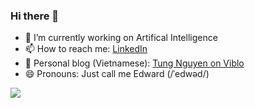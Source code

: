 ### Hi there 👋

- 🔭 I’m currently working on Artifical Intelligence
- 📫 How to reach me: [LinkedIn](https://www.linkedin.com/in/tungedng2710)
- 🌱 Personal blog (Vietnamese): [Tung Nguyen on Viblo](https://viblo.asia/u/QBee)
- 😄 Pronouns: Just call me Edward (/ˈedwəd/)

<img style="float: left;" src="https://github-readme-stats.vercel.app/api?username=tungedng2710&count_private=true&theme=buefy&show_icons=true&hide_border=false">

<!--
**tungedng2710/tungedng2710** is a ✨ _special_ ✨ repository because its `README.md` (this file) appears on your GitHub profile.

Here are some ideas to get you started:

- 🔭 I’m currently working on ...
- 🌱 I’m currently learning ...
- 👯 I’m looking to collaborate on ...
- 🤔 I’m looking for help with ...
- 💬 Ask me about ...
- 📫 How to reach me: ...
- 😄 Pronouns: ...
- ⚡ Fun fact: ...
-->
